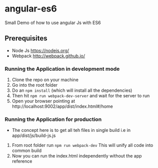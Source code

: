 # angular-es6

Small Demo of how to use angular Js with ES6


## Prerequisites

- Node Js https://nodejs.org/
- Webpack http://webpack.github.io/


### Running the Application in development mode
1. Clone the repo on your machine
2. Go into the root folder
3. Do an ```npm install``` (which will install all the dependencies)
4. Then hit ```npm run webpack-dev-server``` and wait for the server to run
5. Open your browser pointing at http://localhost:9002/app/dist/index.html#/home


### Running the Application for production
* The concept here is to get all teh files in single build i.e in app/dist/js/build-js.js

1. From root folder run ```npm run webpack-dev``` This will unify all code into common build
2. Now you can run the index.html independently without the app reference
